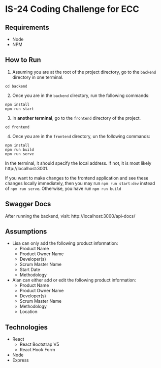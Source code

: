 # IS-24 Coding Challenge for ECC
## Requirements
* Node
* NPM

## How to Run
1. Assuming you are at the root of the project directory, go to the `backend` directory in one terminal.
```
cd backend
```

2. Once you are in the `backend` directory, run the following commands:
```
npm install
npm run start
```

3. In **another terminal**, go to the `frontend` directory of the project.
```
cd frontend
```

4. Once you are in the `frontend` directory, un the following commands:
```
npm install
npm run build
npm run serve 
```

In the terminal, it should specify the local address. If not, it is most likely http://localhost:3001.

If you want to make changes to the frontend application and see these changes locally immediately, then you may run `npm run start:dev` instead of `npm run serve`. Otherwise, you have run `npm run build`

## Swagger Docs
After running the backend, visit: http://localhost:3000/api-docs/

## Assumptions
* Lisa can only add the following product information:
    * Product Name
    * Product Owner Name
    * Developer(s)
    * Scrum Master Name
    * Start Date
    * Methodology
* Alan can either add or edit the following product information:
    * Product Name
    * Product Owner Name
    * Developer(s)
    * Scrum Master Name
    * Methodology
    * Location

## Technologies
* React
    * React Bootstrap V5
    * React Hook Form
* Node
* Express